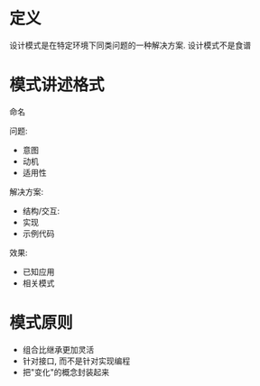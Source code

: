 # 定义

设计模式是在特定环境下同类问题的一种解决方案. 设计模式不是食谱

# 模式讲述格式

命名

问题:

- 意图
- 动机
- 适用性

解决方案:

- 结构/交互:
- 实现
- 示例代码

效果:

- 已知应用
- 相关模式

# 模式原则

- 组合比继承更加灵活
- 针对接口, 而不是针对实现编程
- 把"变化"的概念封装起来